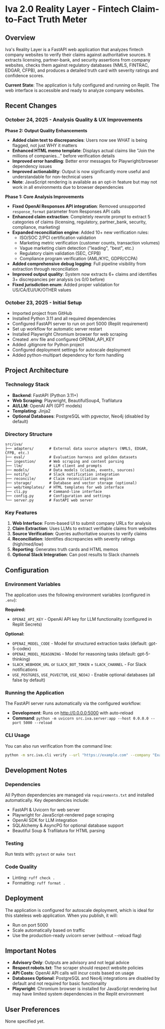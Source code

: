 # Iva 2.0 Reality Layer - Fintech Claim-to-Fact Truth Meter

## Overview
Iva's Reality Layer is a FastAPI web application that analyzes fintech company websites to verify their claims against authoritative sources. It extracts licensing, partner-bank, and security assertions from company websites, checks them against regulatory databases (NMLS, FINTRAC, EDGAR, CFPB), and produces a detailed truth card with severity ratings and confidence scores.

**Current State**: The application is fully configured and running on Replit. The web interface is accessible and ready to analyze company websites.

## Recent Changes

### October 24, 2025 - Analysis Quality & UX Improvements

**Phase 2: Output Quality Enhancements**
- **Added claim text to discrepancies**: Users now see WHAT is being flagged, not just WHY it matters
- **Enhanced HTML memo template**: Displays actual claims like "Join the millions of companies..." before verification details
- **Improved error handling**: Better error messages for Playwright/browser dependency issues
- **Improved actionability**: Output is now significantly more useful and understandable for non-technical users
- **Note**: JavaScript rendering is available as an opt-in feature but may not work in all environments due to browser dependencies

**Phase 1: Core Analysis Improvements**
- **Fixed OpenAI Responses API integration**: Removed unsupported `response_format` parameter from Responses API calls
- **Enhanced claim extraction**: Completely rewrote prompt to extract 5 categories of claims (licensing, regulatory, partner_bank, security, compliance, marketing)
- **Expanded reconciliation engine**: Added 10+ new verification rules:
  - ISO/SOC 2/PCI certification validation
  - Marketing metric verification (customer counts, transaction volumes)
  - Vague marketing claim detection ("leading", "best", etc.)
  - Regulatory claim validation (SEC, CFPB)
  - Compliance program verification (AML/KYC, GDPR/CCPA)
- **Added comprehensive debug logging**: Full pipeline visibility from extraction through reconciliation
- **Improved output quality**: System now extracts 6+ claims and identifies 3+ discrepancies per analysis (vs 0/0 before)
- **Fixed jurisdiction enum**: Added proper validation for US/CA/EU/UK/OTHER values

### October 23, 2025 - Initial Setup
- Imported project from GitHub
- Installed Python 3.11 and all required dependencies
- Configured FastAPI server to run on port 5000 (Replit requirement)
- Set up workflow for automatic server restart
- Installed Playwright Chromium browser for web scraping
- Created .env file and configured OPENAI_API_KEY
- Added .gitignore for Python project
- Configured deployment settings for autoscale deployment
- Added python-multipart dependency for form handling

## Project Architecture

### Technology Stack
- **Backend**: FastAPI (Python 3.11+)
- **Web Scraping**: Playwright, BeautifulSoup4, Trafilatura
- **AI/LLM**: OpenAI API (GPT models)
- **Templating**: Jinja2
- **Optional Databases**: PostgreSQL with pgvector, Neo4j (disabled by default)

### Directory Structure
```
src/iva/
├── adapters/       # External data source adapters (NMLS, EDGAR, CFPB, etc.)
├── eval/           # Evaluation harness and golden datasets
├── ingestion/      # Web scraping and content parsing
├── llm/            # LLM client and prompts
├── models/         # Data models (claims, events, sources)
├── notify/         # Slack notification integration
├── reconcile/      # Claim reconciliation engine
├── storage/        # Database and vector storage (optional)
├── web/templates/  # HTML templates for web interface
├── cli.py          # Command-line interface
├── config.py       # Configuration and settings
└── server.py       # FastAPI web server
```

### Key Features
1. **Web Interface**: Form-based UI to submit company URLs for analysis
2. **Claim Extraction**: Uses LLMs to extract verifiable claims from websites
3. **Source Verification**: Queries authoritative sources to verify claims
4. **Reconciliation**: Identifies discrepancies with severity ratings (high/med/low)
5. **Reporting**: Generates truth cards and HTML memos
6. **Optional Slack Integration**: Can post results to Slack channels

## Configuration

### Environment Variables
The application uses the following environment variables (configured in `.env`):

**Required:**
- `OPENAI_API_KEY` - OpenAI API key for LLM functionality (configured in Replit Secrets)

**Optional:**
- `OPENAI_MODEL_CODE` - Model for structured extraction tasks (default: gpt-5-codex)
- `OPENAI_MODEL_REASONING` - Model for reasoning tasks (default: gpt-5-thinking)
- `SLACK_WEBHOOK_URL` or `SLACK_BOT_TOKEN` + `SLACK_CHANNEL` - For Slack notifications
- `USE_POSTGRES`, `USE_PGVECTOR`, `USE_NEO4J` - Enable optional databases (all false by default)

### Running the Application
The FastAPI server runs automatically via the configured workflow:
- **Development**: Runs on http://0.0.0.0:5000 with auto-reload
- **Command**: `python -m uvicorn src.iva.server:app --host 0.0.0.0 --port 5000 --reload`

### CLI Usage
You can also run verification from the command line:
```bash
python -m src.iva.cli verify --url "https://example.com" --company "Example Inc." --jurisdiction US
```

## Development Notes

### Dependencies
All Python dependencies are managed via `requirements.txt` and installed automatically. Key dependencies include:
- FastAPI & Uvicorn for web server
- Playwright for JavaScript-rendered page scraping
- OpenAI SDK for LLM integration
- SQLAlchemy & AsyncPG for optional database support
- Beautiful Soup & Trafilatura for HTML parsing

### Testing
Run tests with: `pytest` or `make test`

### Code Quality
- Linting: `ruff check .`
- Formatting: `ruff format .`

## Deployment
The application is configured for autoscale deployment, which is ideal for this stateless web application. When you publish, it will:
- Run on port 5000
- Scale automatically based on traffic
- Use the production-ready uvicorn server (without --reload flag)

## Important Notes
- **Advisory Only**: Outputs are advisory and not legal advice
- **Respect robots.txt**: The scraper should respect website policies
- **API Costs**: OpenAI API calls will incur costs based on usage
- **Databases Optional**: PostgreSQL and Neo4j integrations are disabled by default and not required for basic functionality
- **Playwright**: Chromium browser is installed for JavaScript rendering but may have limited system dependencies in the Replit environment

## User Preferences
None specified yet.
